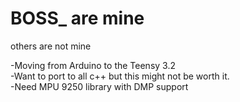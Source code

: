 # BOSS_ are mine
others are not mine

-Moving from Arduino to the Teensy 3.2 <br />
-Want to port to all c++ but this might not be worth it. <br />
-Need MPU 9250 library with DMP support <br />